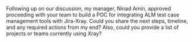 
Following up on our discussion, my manager, Ninad Amin, approved proceeding with your team to build a POC for integrating ALM test case management tools with Jira-Xray. Could you share the next steps, timeline, and any required actions from my end? Also, could you provide a list of projects or teams currently using Xray?
